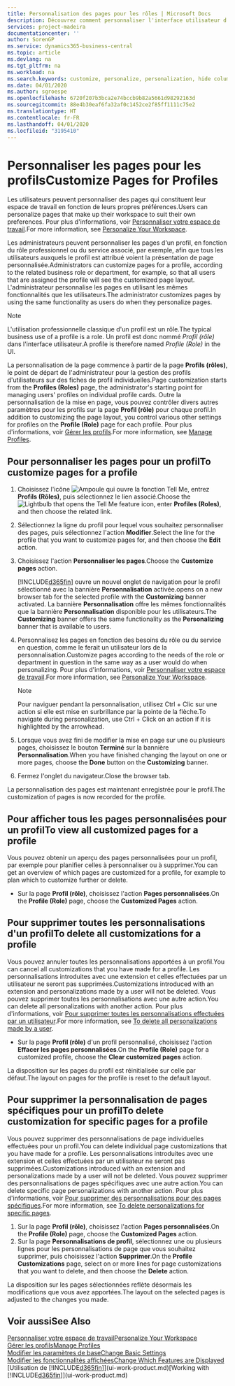 ```yaml
---
title: Personnalisation des pages pour les rôles | Microsoft Docs
description: Découvrez comment personnaliser l'interface utilisateur d'un profil (rôle) de sorte que tous les utilisateurs de ce rôle voient un espace de travail personnalisé.
services: project-madeira
documentationcenter: ''
author: SorenGP
ms.service: dynamics365-business-central
ms.topic: article
ms.devlang: na
ms.tgt_pltfrm: na
ms.workload: na
ms.search.keywords: customize, personalize, personalization, hide columns, remove fields, move fields
ms.date: 04/01/2020
ms.author: sgroespe
ms.openlocfilehash: 6720f207b3bca2e74bccb9b82a5661d98292163d
ms.sourcegitcommit: 88e4b30eaf6fa32af0c1452ce2f85ff1111c75e2
ms.translationtype: HT
ms.contentlocale: fr-FR
ms.lasthandoff: 04/01/2020
ms.locfileid: "3195410"
---
```

# <a name="customize-pages-for-profiles"></a><span data-ttu-id="d4070-103">Personnaliser les pages pour les profils</span><span class="sxs-lookup"><span data-stu-id="d4070-103">Customize Pages for Profiles</span></span>
<span data-ttu-id="d4070-104">Les utilisateurs peuvent personnaliser des pages qui constituent leur espace de travail en fonction de leurs propres préférences.</span><span class="sxs-lookup"><span data-stu-id="d4070-104">Users can personalize pages that make up their workspace to suit their own preferences.</span></span> <span data-ttu-id="d4070-105">Pour plus d'informations, voir [Personnaliser votre espace de travail](ui-personalization-user.md).</span><span class="sxs-lookup"><span data-stu-id="d4070-105">For more information, see [Personalize Your Workspace](ui-personalization-user.md).</span></span>

<span data-ttu-id="d4070-106">Les administrateurs peuvent personnaliser les pages d'un profil, en fonction du rôle professionnel ou du service associé, par exemple, afin que tous les utilisateurs auxquels le profil est attribué voient la présentation de page personnalisée.</span><span class="sxs-lookup"><span data-stu-id="d4070-106">Administrators can customize pages for a profile, according to the related business role or department, for example, so that all users that are assigned the profile will see the customized page layout.</span></span> <span data-ttu-id="d4070-107">L'administrateur personnalise les pages en utilisant les mêmes fonctionnalités que les utilisateurs.</span><span class="sxs-lookup"><span data-stu-id="d4070-107">The administrator customizes pages by using the same functionality as users do when they personalize pages.</span></span>

> [!NOTE]
> <span data-ttu-id="d4070-108">L'utilisation professionnelle classique d'un profil est un rôle.</span><span class="sxs-lookup"><span data-stu-id="d4070-108">The typical business use of a profile is a role.</span></span> <span data-ttu-id="d4070-109">Un profil est donc nommé *Profil (rôle)* dans l'interface utilisateur.</span><span class="sxs-lookup"><span data-stu-id="d4070-109">A profile is therefore named *Profile (Role)* in the UI.</span></span>

<span data-ttu-id="d4070-110">La personnalisation de la page commence à partir de la page **Profils (rôles)**, le point de départ de l'administrateur pour la gestion des profils d'utilisateurs sur des fiches de profil individuelles.</span><span class="sxs-lookup"><span data-stu-id="d4070-110">Page customization starts from the **Profiles (Roles)** page, the administrator's starting point for managing users' profiles on individual profile cards.</span></span> <span data-ttu-id="d4070-111">Outre la personnalisation de la mise en page, vous pouvez contrôler divers autres paramètres pour les profils sur la page **Profil (rôle)** pour chaque profil.</span><span class="sxs-lookup"><span data-stu-id="d4070-111">In addition to customizing the page layout, you control various other settings for profiles on the **Profile (Role)** page for each profile.</span></span> <span data-ttu-id="d4070-112">Pour plus d'informations, voir [Gérer les profils](admin-users-profiles-roles.md).</span><span class="sxs-lookup"><span data-stu-id="d4070-112">For more information, see [Manage Profiles](admin-users-profiles-roles.md).</span></span>

## <a name="to-customize-pages-for-a-profile"></a><span data-ttu-id="d4070-113">Pour personnaliser les pages pour un profil</span><span class="sxs-lookup"><span data-stu-id="d4070-113">To customize pages for a profile</span></span>
1. <span data-ttu-id="d4070-114">Choisissez l'icône ![Ampoule qui ouvre la fonction Tell Me](media/ui-search/search_small.png "Dites-moi ce que vous voulez faire"), entrez **Profils (Rôles)**, puis sélectionnez le lien associé.</span><span class="sxs-lookup"><span data-stu-id="d4070-114">Choose the ![Lightbulb that opens the Tell Me feature](media/ui-search/search_small.png "Tell me what you want to do") icon, enter **Profiles (Roles)**, and then choose the related link.</span></span>
2. <span data-ttu-id="d4070-115">Sélectionnez la ligne du profil pour lequel vous souhaitez personnaliser des pages, puis sélectionnez l'action **Modifier**.</span><span class="sxs-lookup"><span data-stu-id="d4070-115">Select the line for the profile that you want to customize pages for, and then choose the **Edit** action.</span></span>
3. <span data-ttu-id="d4070-116">Choisissez l'action **Personnaliser les pages**.</span><span class="sxs-lookup"><span data-stu-id="d4070-116">Choose the **Customize pages** action.</span></span>

    [!INCLUDE[d365fin](includes/d365fin_md.md)] <span data-ttu-id="d4070-117">ouvre un nouvel onglet de navigation pour le profil sélectionné avec la bannière **Personnalisation** activée.</span><span class="sxs-lookup"><span data-stu-id="d4070-117">opens on a new browser tab for the selected profile with the **Customizing** banner activated.</span></span> <span data-ttu-id="d4070-118">La bannière **Personnalisation** offre les mêmes fonctionnalités que la bannière **Personnalisation** disponible pour les utilisateurs.</span><span class="sxs-lookup"><span data-stu-id="d4070-118">The **Customizing** banner offers the same functionality as the **Personalizing** banner that is available to users.</span></span>

4. <span data-ttu-id="d4070-119">Personnalisez les pages en fonction des besoins du rôle ou du service en question, comme le ferait un utilisateur lors de la personnalisation.</span><span class="sxs-lookup"><span data-stu-id="d4070-119">Customize pages according to the needs of the role or department in question in the same way as a user would do when personalizing.</span></span> <span data-ttu-id="d4070-120">Pour plus d'informations, voir [Personnaliser votre espace de travail](ui-personalization-user.md).</span><span class="sxs-lookup"><span data-stu-id="d4070-120">For more information, see [Personalize Your Workspace](ui-personalization-user.md).</span></span>

    > [!NOTE]
    > <span data-ttu-id="d4070-121">Pour naviguer pendant la personnalisation, utilisez Ctrl + Clic sur une action si elle est mise en surbrillance par la pointe de la flèche.</span><span class="sxs-lookup"><span data-stu-id="d4070-121">To navigate during personalization, use Ctrl + Click on an action if it is highlighted by the arrowhead.</span></span>

5. <span data-ttu-id="d4070-122">Lorsque vous avez fini de modifier la mise en page sur une ou plusieurs pages, choisissez le bouton **Terminé** sur la bannière **Personnalisation**.</span><span class="sxs-lookup"><span data-stu-id="d4070-122">When you have finished changing the layout on one or more pages, choose the **Done** button on the **Customizing** banner.</span></span>
6. <span data-ttu-id="d4070-123">Fermez l'onglet du navigateur.</span><span class="sxs-lookup"><span data-stu-id="d4070-123">Close the browser tab.</span></span>

<span data-ttu-id="d4070-124">La personnalisation des pages est maintenant enregistrée pour le profil.</span><span class="sxs-lookup"><span data-stu-id="d4070-124">The customization of pages is now recorded for the profile.</span></span>

## <a name="to-view-all-customized-pages-for-a-profile"></a><span data-ttu-id="d4070-125">Pour afficher tous les pages personnalisées pour un profil</span><span class="sxs-lookup"><span data-stu-id="d4070-125">To view all customized pages for a profile</span></span>
<span data-ttu-id="d4070-126">Vous pouvez obtenir un aperçu des pages personnalisées pour un profil, par exemple pour planifier celles à personnaliser ou à supprimer.</span><span class="sxs-lookup"><span data-stu-id="d4070-126">You can get an overview of which pages are customized for a profile, for example to plan which to customize further or delete.</span></span>

- <span data-ttu-id="d4070-127">Sur la page **Profil (rôle)**, choisissez l'action **Pages personnalisées**.</span><span class="sxs-lookup"><span data-stu-id="d4070-127">On the **Profile (Role)** page, choose the **Customized Pages** action.</span></span>

## <a name="to-delete-all-customizations-for-a-profile"></a><span data-ttu-id="d4070-128">Pour supprimer toutes les personnalisations d'un profil</span><span class="sxs-lookup"><span data-stu-id="d4070-128">To delete all customizations for a profile</span></span>
<span data-ttu-id="d4070-129">Vous pouvez annuler toutes les personnalisations apportées à un profil.</span><span class="sxs-lookup"><span data-stu-id="d4070-129">You can cancel all customizations that you have made for a profile.</span></span> <span data-ttu-id="d4070-130">Les personnalisations introduites avec une extension et celles effectuées par un utilisateur ne seront pas supprimées.</span><span class="sxs-lookup"><span data-stu-id="d4070-130">Customizations introduced with an extension and personalizations made by a user will not be deleted.</span></span> <span data-ttu-id="d4070-131">Vous pouvez supprimer toutes les personnalisations avec une autre action.</span><span class="sxs-lookup"><span data-stu-id="d4070-131">You can delete all personalizations with another action.</span></span> <span data-ttu-id="d4070-132">Pour plus d'informations, voir [Pour supprimer toutes les personnalisations effectuées par un utilisateur](admin-users-profiles-roles.md#to-delete-all-personalizations-made-by-a-user).</span><span class="sxs-lookup"><span data-stu-id="d4070-132">For more information, see [To delete all personalizations made by a user](admin-users-profiles-roles.md#to-delete-all-personalizations-made-by-a-user).</span></span>

- <span data-ttu-id="d4070-133">Sur la page **Profil (rôle)** d'un profil personnalisé, choisissez l'action **Effacer les pages personnalisées**.</span><span class="sxs-lookup"><span data-stu-id="d4070-133">On the **Profile (Role)** page for a customized profile, choose the **Clear customized pages** action.</span></span>

<span data-ttu-id="d4070-134">La disposition sur les pages du profil est réinitialisée sur celle par défaut.</span><span class="sxs-lookup"><span data-stu-id="d4070-134">The layout on pages for the profile is reset to the default layout.</span></span>  

## <a name="to-delete-customization-for-specific-pages-for-a-profile"></a><span data-ttu-id="d4070-135">Pour supprimer la personnalisation de pages spécifiques pour un profil</span><span class="sxs-lookup"><span data-stu-id="d4070-135">To delete customization for specific pages for a profile</span></span>
<span data-ttu-id="d4070-136">Vous pouvez supprimer des personnalisations de page individuelles effectuées pour un profil.</span><span class="sxs-lookup"><span data-stu-id="d4070-136">You can delete individual page customizations that you have made for a profile.</span></span> <span data-ttu-id="d4070-137">Les personnalisations introduites avec une extension et celles effectuées par un utilisateur ne seront pas supprimées.</span><span class="sxs-lookup"><span data-stu-id="d4070-137">Customizations introduced with an extension and personalizations made by a user will not be deleted.</span></span> <span data-ttu-id="d4070-138">Vous pouvez supprimer des personnalisations de pages spécifiques avec une autre action.</span><span class="sxs-lookup"><span data-stu-id="d4070-138">You can delete specific page personalizations with another action.</span></span> <span data-ttu-id="d4070-139">Pour plus d'informations, voir [Pour supprimer des personnalisations pour des pages spécifiques](admin-users-profiles-roles.md#to-delete-personalizations-for-specific-pages).</span><span class="sxs-lookup"><span data-stu-id="d4070-139">For more information, see [To delete personalizations for specific pages](admin-users-profiles-roles.md#to-delete-personalizations-for-specific-pages).</span></span>

1. <span data-ttu-id="d4070-140">Sur la page **Profil (rôle)**, choisissez l'action **Pages personnalisées**.</span><span class="sxs-lookup"><span data-stu-id="d4070-140">On the **Profile (Role)** page, choose the **Customized Pages** action.</span></span>
2. <span data-ttu-id="d4070-141">Sur la page **Personnalisations de profil**, sélectionnez une ou plusieurs lignes pour les personnalisations de page que vous souhaitez supprimer, puis choisissez l'action **Supprimer**.</span><span class="sxs-lookup"><span data-stu-id="d4070-141">On the **Profile Customizations** page, select on or more lines for page customizations that you want to delete, and then choose the **Delete** action.</span></span>

<span data-ttu-id="d4070-142">La disposition sur les pages sélectionnées reflète désormais les modifications que vous avez apportées.</span><span class="sxs-lookup"><span data-stu-id="d4070-142">The layout on the selected pages is adjusted to the changes you made.</span></span>

## <a name="see-also"></a><span data-ttu-id="d4070-143">Voir aussi</span><span class="sxs-lookup"><span data-stu-id="d4070-143">See Also</span></span>
[<span data-ttu-id="d4070-144">Personnaliser votre espace de travail</span><span class="sxs-lookup"><span data-stu-id="d4070-144">Personalize Your Workspace</span></span>](ui-personalization-user.md)  
[<span data-ttu-id="d4070-145">Gérer les profils</span><span class="sxs-lookup"><span data-stu-id="d4070-145">Manage Profiles</span></span>](admin-users-profiles-roles.md)  
[<span data-ttu-id="d4070-146">Modifier les paramètres de base</span><span class="sxs-lookup"><span data-stu-id="d4070-146">Change Basic Settings</span></span>](ui-change-basic-settings.md)  
[<span data-ttu-id="d4070-147">Modifier les fonctionnalités affichées</span><span class="sxs-lookup"><span data-stu-id="d4070-147">Change Which Features are Displayed</span></span>](ui-experiences.md)  
<span data-ttu-id="d4070-148">[Utilisation de [!INCLUDE[d365fin](includes/d365fin_md.md)]](ui-work-product.md)</span><span class="sxs-lookup"><span data-stu-id="d4070-148">[Working with [!INCLUDE[d365fin](includes/d365fin_md.md)]](ui-work-product.md)</span></span>  
